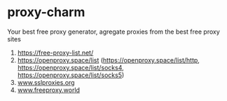 # proxy-charm
Your best free proxy generator, agregate proxies from the best free proxy sites


1. https://free-proxy-list.net/
2. https://openproxy.space/list (https://openproxy.space/list/http, https://openproxy.space/list/socks4, https://openproxy.space/list/socks5)
3. www.sslproxies.org
4. www.freeproxy.world


